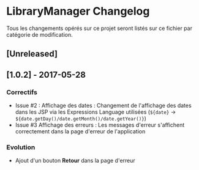 # LibraryManager Changelog
Tous les changements opérés sur ce projet seront listés sur ce fichier par catégorie de modification.

## [Unreleased]

## [1.0.2] - 2017-05-28
### Correctifs
- Issue #2 : Affichage des dates : Changement de l'affichage des dates dans les JSP via les Expressions Language utilisées (`${date}` -> `${date.getDay()/date.getMonth()/date.getYear()}`)
- Issue #3 Affichage des erreurs : Les messages d'erreur s'affichent correctement dans la page d'erreur de l'application

### Evolution
- Ajout d'un bouton **Retour** dans la page d'erreur
